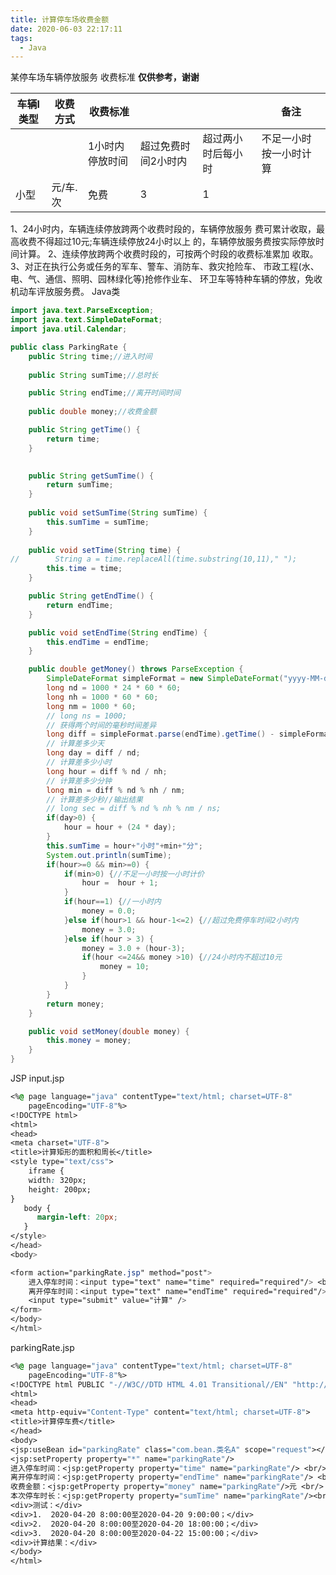 ```yaml
---
title: 计算停车场收费金额
date: 2020-06-03 22:17:11
tags:
  - Java
---
```


某停车场车辆停放服务
收费标准
**仅供参考，谢谢**
<!--more-->

| 车辆l类型 | 收费方式 | 收费标准        |                     |                    | 备注                   |
| --------- | -------- | --------------- | ------------------- | ------------------ | ---------------------- |
|           |          | 1小时内停放时间 | 超过免费时间2小时内 | 超过两小时后每小时 | 不足一小时按一小时计算 |
| 小型      | 元/车.次 | 免费            | 3                   | 1                  |                        |

1、24小时内，车辆连续停放跨两个收费时段的，车辆停放服务
费可累计收取，最高收费不得超过10元;车辆连续停放24小时以上
的，车辆停放服务费按实际停放时间计算。
2、连续停放跨两个收费时段的，可按两个时段的收费标准累加
收取。
3、对正在执行公务或任务的军车、警车、消防车、救灾抢险车、
市政工程(水、电、气、通信、照明、园林绿化等)抢修作业车、
环卫车等特种车辆的停放，免收机动车评放服务费。 
Java类

```java
import java.text.ParseException;
import java.text.SimpleDateFormat;
import java.util.Calendar;

public class ParkingRate {
    public String time;//进入时间
    
    public String sumTime;//总时长

    public String endTime;//离开时间时间
    
    public double money;//收费金额

    public String getTime() {
        return time;
    }

    
    public String getSumTime() {
        return sumTime;
    }
    
    public void setSumTime(String sumTime) {
        this.sumTime = sumTime;
    }
    
    public void setTime(String time) {
//        String a = time.replaceAll(time.substring(10,11)," ");
        this.time = time;
    }

    public String getEndTime() {
        return endTime;
    }

    public void setEndTime(String endTime) {
        this.endTime = endTime;
    }

    public double getMoney() throws ParseException {
        SimpleDateFormat simpleFormat = new SimpleDateFormat("yyyy-MM-dd HH:mm:ss");
        long nd = 1000 * 24 * 60 * 60;
        long nh = 1000 * 60 * 60;
        long nm = 1000 * 60;
        // long ns = 1000;
        // 获得两个时间的毫秒时间差异
        long diff = simpleFormat.parse(endTime).getTime() - simpleFormat.parse(time).getTime();
        // 计算差多少天
        long day = diff / nd;
        // 计算差多少小时
        long hour = diff % nd / nh;
        // 计算差多少分钟
        long min = diff % nd % nh / nm;
        // 计算差多少秒//输出结果
        // long sec = diff % nd % nh % nm / ns;
        if(day>0) {
            hour = hour + (24 * day);
        }
        this.sumTime = hour+"小时"+min+"分";
        System.out.println(sumTime);
        if(hour>=0 && min>=0) {     
            if(min>0) {//不足一小时按一小时计价
                hour =  hour + 1;
            }
            if(hour==1) {//一小时内
                money = 0.0;
            }else if(hour>1 && hour-1<=2) {//超过免费停车时间2小时内
                money = 3.0;
            }else if(hour > 3) {
                money = 3.0 + (hour-3);
                if(hour <=24&& money >10) {//24小时内不超过10元
                    money = 10;
                }
            }
        }
        return money;
    }

    public void setMoney(double money) {
        this.money = money;
    }
}

```
JSP  input.jsp

```css
<%@ page language="java" contentType="text/html; charset=UTF-8"
    pageEncoding="UTF-8"%>
<!DOCTYPE html>
<html>
<head>
<meta charset="UTF-8">
<title>计算矩形的面积和周长</title>
<style type="text/css">
    iframe {
	width: 320px;
	height: 200px;
}
   body {
      margin-left: 20px;
   }
</style>
</head>
<body>

<form action="parkingRate.jsp" method="post">
	进入停车时间：<input type="text" name="time" required="required"/> <br/>
	离开停车时间：<input type="text" name="endTime" required="required"/><br/>
	<input type="submit" value="计算" />
</form>
</body>
</html>
```
parkingRate.jsp

```css
<%@ page language="java" contentType="text/html; charset=UTF-8"
    pageEncoding="UTF-8"%>
<!DOCTYPE html PUBLIC "-//W3C//DTD HTML 4.01 Transitional//EN" "http://www.w3.org/TR/html4/loose.dtd">
<html>
<head>
<meta http-equiv="Content-Type" content="text/html; charset=UTF-8">
<title>计算停车费</title>
</head>
<body>
<jsp:useBean id="parkingRate" class="com.bean.类名A" scope="request"></jsp:useBean>
<jsp:setProperty property="*" name="parkingRate"/>
进入停车时间：<jsp:getProperty property="time" name="parkingRate"/> <br/>
离开停车时间：<jsp:getProperty property="endTime" name="parkingRate"/> <br/>
收费金额：<jsp:getProperty property="money" name="parkingRate"/>元 <br/>
本次停车时长：<jsp:getProperty property="sumTime" name="parkingRate"/><br/>
<div>测试：</div>
<div>1.  2020-04-20 8:00:00至2020-04-20 9:00:00；</div>
<div>2.  2020-04-20 8:00:00至2020-04-20 18:00:00；</div>
<div>3.  2020-04-20 8:00:00至2020-04-22 15:00:00；</div>
<div>计算结果：</div>
</body>
</html>
```